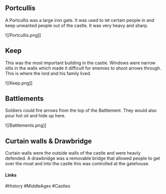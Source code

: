 ## Portcullis

A Portcullis was a large iron gate. It was used to let certain people in and keep unwanted people out of the castle. It was very heavy and sharp.

![[Portcullis.png]]

## Keep

This was the most important building in the castle. Windows were narrow slits in the walls which made it difficult for enemies to shoot arrows through. This is where the lord and his family lived.

![[Keep.png]]

## Battlements

Soldiers could fire arrows from the top of the Battlement. They would also pour hot oil and hide up here.

![[Battlements.png]]

## Curtain walls & Drawbridge

Curtain walls were the outside walls of the castle and were heavly defended. A drawbridge was a removable bridge that allowed people to get over the moat and into the castle this was controlled at the gatehouse.

#### Links
#History #MiddleAges #Castles 














































